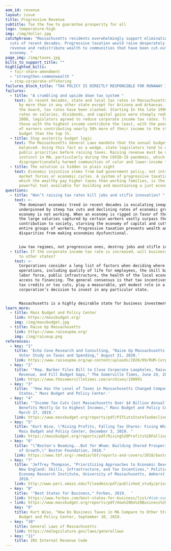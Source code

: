 ```yaml
---
aom_id: revenue
layout: issue
title: Progressive Revenue
subtitle: Tax the few to guarantee prosperity for all
logo: temperature-high
img: /img/dollar.jpg
catchphrase: "Massachusetts residents overwhelmingly support eliminating the tax
  cuts of recent decades. Progressive taxation would raise desperately needed
  revenue and redistribute wealth to communities that have been cut-out of the
  economy. "
page_img: /img/taxes.jpg
bills_to_support_title: ""
highlighted_bills:
  - fair-share-amendment
  - "strengthen-commonwealth "
  - stop-corporate-offshoring
failures_block_title: "TAX POLICY IS DIRECTLY RESPONSIBLE FOR RUNAWAY INEQUALITY  "
failures:
  - title: "A crumbling and upside down tax system "
    text: In recent decades, state and local tax rates in Massachusetts have fallen
      by more than in any other state except for Arizona and Arkansas. Across
      the board, tax rates have been slashed. Starting In the late 1990s, tax
      rates on salaries, dividends, and capital gains were steeply reduced. In
      2008, legislators agreed to reduce corporate income tax rates. Today,
      those with the highest income contribute the least, with the poorest 20%
      of earners contributing nearly 50% more of their income to the state
      budget than the top 1%.
  - title: Stop austerity budget logic
    text: The Massachusetts General Laws mandate that the annual budget must be
      balanced. Using this fact as a wedge, state legislators tend to underfund
      public priorities before raising taxes. Raising revenue must be our first
      instinct in MA, particularly during the COVID-19 pandemic, which has
      disproportionately harmed communities of color and lower-income families.
  - title: The solution is hidden in plain sight
    text: Economic injustice stems from bad government policy, not intractable
      market forces or economic cycles. A system of progressive taxation, in
      which the wealthy pay higher taxes than working families, is the most
      powerful tool available for building and maintaining a just economy.
questions:
  - title: "Won’t raising tax rates kill jobs and stifle innovation? "
    text: >-
      The dominant economic trend in recent decades is escalating inequality,
      underpinned by steep tax cuts and declining rates of economic growth. Our
      economy is not working. When an economy is rigged in favor of the wealthy,
      the large salaries captured by certain workers vastly surpass their
      contribution to society, starving the economy of capital and cutting-out
      entire groups of workers. Progressive taxation prevents wealth and income
      disparities from making economies dysfunctional.


      Low tax regimes, not progressive ones, destroy jobs and stifle innovation. The median family wealth of communities of color in the Greater Boston area is effectively $0. No person can claim self-determination, let alone afford to take risk, when fundamental resources are kept out of reach. Public investment in high-quality education, sustainable infrastructure, housing, and healthcare all require raising tax revenue and a system of progressive taxation is the most efficient and fair way to do so.
  - title: If the corporate income tax rate is increased, will businesses relocate
      to other states?
    text: >-
      Corporations consider a long list of factors when deciding where to locate
      operations, including quality of life for employees, the skill base of the
      labor force, public infrastructure, the health of the local economy, and
      access to financing. The general consensus is that tax incentives, whether
      tax credits or tax cuts, play a measurable, yet modest role in a
      corporation’s decision to invest in any particular state.


      Massachusetts is a highly desirable state for business investment as a result of public investment. According to the Best States for Business List published by Forbes Magazine, Massachusetts ranks 4th for quality of life and 5th for labor supply. Further, only eight states have a lower total effective business tax rate. We must not fall prey to misleading capital strikes by corporations when they threaten to undermine the public budget.
learn_more:
  - title: Mass Budget and Policy Center
    link: https://massbudget.org/
    img: /img/massbudget.jpg
  - title: Raise Up Massachusetts
    link: https://www.raiseupma.org/
    img: /img/raiseup.png
references:
  - key: "1"
    title: 'Echo Cove Research and Consulting, "Raise Up Massachusetts and MTA:
      Voter Study on Taxes and Spending," August 31, 2020.'
    link: https://www.raiseupma.org/wp-content/uploads/2020/09/RUM-Corporate-Tax-Poll.pdf
  - key: "2"
    title: '"Rep. Barber Files Bill to Close Corporate Loopholes, Raise Progressive
      Revenue, and Fill Budget Gaps," The Somerville Times, June 24, 2020.'
    link: https://www.thesomervilletimes.com/archives/100991
  - key: "3"
    title: '"How Has the Level of Taxes in Massachusetts Changed Compared to Other
      States," Mass Budget and Policy Center.'
  - key: "4"
    title: '"Income Tax Cuts Cost Massachusetts Over $4 Billion Annually, and
      Benefits Mostly Go to Highest Incomes," Mass Budget and Policy Center,
      March 27, 2019.'
    link: https://www.massbudget.org/reports/pdf/PITCutsStateTaxDeclines_3-27-2019.pdf
  - key: "5"
    title: "Kurt Wise, \"Rising Profits, Falling Tax Shares: Fixing What's Broken,\"
      Mass Budget and Policy Center, December 3, 2019. "
    link: https://massbudget.org/reports/pdf/Rising%20Profits%20Falling%20Tax%20Shares.pdf
  - key: "6"
    title: "\"Boston's Booming...But for Whom: Building Shared Prosperity in a Time
      of Growth,\" Boston Foundation, 2018."
    link: https://www.tbf.org/-/media/tbf/reports-and-covers/2018/bostonisbooming20181010.pdf
  - key: "7"
    title: 'Jeffrey Thompson, "Prioritizing Approaches to Economic Development in
      New England: Skills, Infrastructure, and Tax Incentives," Political
      Economy Research Institute, University of Massachusetts, Amherst, August
      2010.'
    link: http://www.peri.umass.edu/fileadmin/pdf/published_study/priorities_September7_PERI.pdf
  - key: "8"
    title: '"Best States for Business," Forbes, 2019.  '
    link: https://www.forbes.com/best-states-for-business/list/#tab:overall_header:lifeQuality
  - link: https://www.massbudget.org/reports/pdf/How%20Do%20Business%20Taxes%20in%20MA%20Compare%20to%20Other%20States.pdf
    key: "9"
    title: Kurt Wise, "How Do Business Taxes in MA Compare to Other States," Mass
      Budget and Policy Center, September 10, 2019.
  - key: "10"
    title: General Laws of Massachusetts
    link: https://malegislature.gov/laws/generallaws
  - key: "11"
    title: IRS Internal Revenue Code
---
```

